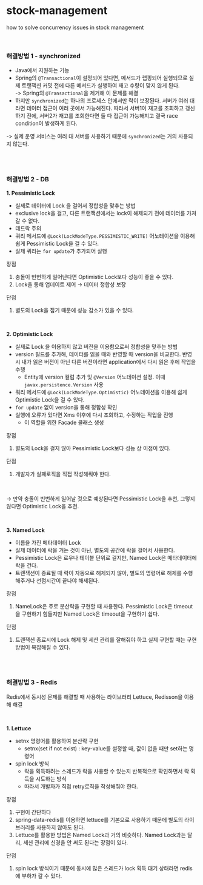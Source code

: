 # stock-management

how to solve concurrency issues in stock management

<br />

### 해결방법 1 - synchronized

- Java에서 지원하는 기능
- Spring의 `@Transactional`이 설정되어 있다면, 메서드가 랩핑되어 실행되므로 실제 트랜잭션 커밋 전에 다른 메서드가 실행하여 재고 수량이 맞지 않게 된다.\
-> Spring의 `@Transactional`을 제거해 이 문제를 해결
- 하지만 `synchronized`는 하나의 프로세스 안에서만 락이 보장된다. 서버가 여러 대라면 데이터 접근이 여러 곳에서 가능해진다. 따라서 서버1이 재고를 조회하고 갱신하기 전에, 서버2가 재고를 조회한다면 둘
  다 접근이 가능해지고 결국 race condition이 발생하게 된다.

-> 실제 운영 서비스는 여러 대 서버를 사용하기 때문에 `synchronized`는 거의 사용되지 않는다.

<br />
<br />

### 해결방법 2 - DB

<b>1. Pessimistic Lock</b>
- 실제로 데이터에 Lock 을 걸어서 정합성을 맞추는 방법
- exclusive lock을 걸고, 다른 트랜잭션에서는 lock이 해제되기 전에 데이터를 가져갈 수 없다.
- 데드락 주의
- 쿼리 메서드에 `@Lock(LockModeType.PESSIMISTIC_WRITE)` 어노테이션을 이용해 쉽게 Pessimistic Lock을 걸 수 있다.
- 실제 쿼리는 `for update`가 추가되어 실행

장점
1. 충돌이 빈번하게 일어난다면 Optimistic Lock보다 성능이 좋을 수 있다.
2. Lock을 통해 업데이트 제어 → 데이터 정합성 보장

단점
1. 별도의 Lock을 잡기 때문에 성능 감소가 있을 수 있다.

<br />

<b>2. Optimistic Lock</b>
- 실제로 Lock 을 이용하지 않고 버전을 이용함으로써 정합성을 맞추는 방법
- version 필드를 추가해, 데이터를 읽을 때와 반영할 때 version을 비교한다. 반영 시 내가 읽은 버전이 아닌 다른 버전이라면 application에서 다시 읽은 후에 작업을 수행
  - Entity에 version 컬럼 추가 및 `@Version` 어노테이션 설정. 이때 `javax.persistence.Version` 사용
- 쿼리 메서드에 `@Lock(LockModeType.Optimistic)` 어노테이션을 이용해 쉽게 Optimistic Lock을 걸 수 있다.
- `for update` 없이 version을 통해 정합성 확인
- 실행에 오류가 있다면 Xms 이후에 다시 조회하고, 수정하는 작업을 진행
  - 이 역할을 위한 Facade 클래스 생성

장점
1. 별도의 Lock을 걸지 않아 Pessimistic Lock보다 성능 상 이점이 있다.

단점
1. 개발자가 실패로직을 직접 작성해줘야 한다.

<br />

→ 만약 충돌이 빈번하게 일어날 것으로 예상된다면 Pessimistic Lock을 추천, 그렇지 않다면 Optimistic Lock을 추천.

<br />

<b>3. Named Lock</b>
- 이름을 가진 메타데이터 Lock
- 실제 데이터에 락을 거는 것이 아닌, 별도의 공간에 락을 걸어서 사용한다.
- Pessimistic Lock은 로우나 테이블 단위로 걸지만, Named Lock은 메타데이터에 락을 건다.
- 트랜잭션이 종료될 때 락이 자동으로 해제되지 않아, 별도의 명령어로 해제를 수행해주거나 선점시간이 끝나야 해제된다.

장점
1. NameLock은 주로 분산락을 구현할 때 사용한다. Pessimistic Lock은 timeout을 구현하기 힘들지만 Named Lock은 timeout을 구현하기 쉽다. 

단점
1. 트랜잭션 종료시에 Lock 해제 및 세션 관리를 잘해줘야 하고 실제 구현할 때는 구현방법이 복잡해질 수 있다.

<br />
<br />

### 해결방법 3 - Redis
Redis에서 동시성 문제를 해결할 때 사용하는 라이브러리 Lettuce, Redisson을 이용해 해결

<br />

<b>1. Lettuce</b>
- setnx 명령어를 활용하여 분산락 구현
  - setnx(set if not exist) : key-value를 설정할 때, 값이 없을 때만 set하는 명령어
- spin lock 방식
  - 락을 획득하려는 스레드가 락을 사용할 수 있는지 반복적으로 확인하면서 락 획득을 시도하는 방식
  - 따라서 개발자가 직접 retry로직을 작성해줘야 한다.

장점
1. 구현이 간단하다 
2. spring-data-redis를 이용하면 lettuce를 기본으로 사용하기 때문에 별도의 라이브러리를 사용하지 않아도 된다. 
3. Lettuce를 활용한 방법은 Named Lock과 거의 비슷하다. Named Lock과는 달리, 세션 관리에 신경을 안 써도 된다는 장점이 있다.

단점
1. spin lock 방식이기 때문에 동시에 많은 스레드가 lock 획득 대기 상태라면 redis에 부하가 갈 수 있다.

<br />

